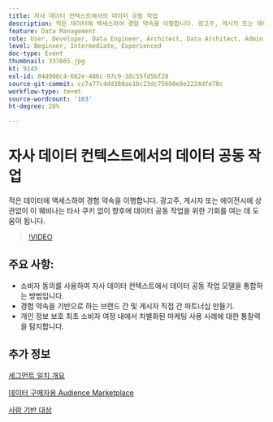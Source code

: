 ```yaml
---
title: 자사 데이터 컨텍스트에서의 데이터 공동 작업
description: 적은 데이터에 액세스하여 경험 약속을 이행합니다. 광고주, 게시자 또는 에이전시에 상관없이 이 웨비나는 타사 쿠키 없이 향후에 데이터 공동 작업을 위한 기회를 여는 데 도움이 됩니다.
feature: Data Management
role: User, Developer, Data Engineer, Architect, Data Architect, Admin, Leader
level: Beginner, Intermediate, Experienced
doc-type: Event
thumbnail: 337665.jpg
kt: 9145
exl-id: 84d900c4-662e-486c-97c9-38c55fd5bf28
source-git-commit: cc7a77c4dd380ae1bc23dc75608e8e2224dfe78c
workflow-type: tm+mt
source-wordcount: '163'
ht-degree: 26%

---
```


# 자사 데이터 컨텍스트에서의 데이터 공동 작업

적은 데이터에 액세스하여 경험 약속을 이행합니다. 광고주, 게시자 또는 에이전시에 상관없이 이 웨비나는 타사 쿠키 없이 향후에 데이터 공동 작업을 위한 기회를 여는 데 도움이 됩니다.

>[!VIDEO](https://video.tv.adobe.com/v/337665/?quality=12&learn=on)

## 주요 사항:

* 소비자 동의를 사용하여 자사 데이터 컨텍스트에서 데이터 공동 작업 모델을 통합하는 방법입니다.
* 경험 약속을 기반으로 하는 브랜드 간 및 게시자 직접 간 파트너십 만들기.
* 개인 정보 보호 최초 소비자 여정 내에서 차별화된 마케팅 사용 사례에 대한 통찰력을 탐지합니다.

## 추가 정보

[세그먼트 일치 개요](https://experienceleague.adobe.com/docs/experience-platform/segmentation/ui/segment-match.html?lang=en)

[데이터 구매자용 Audience Marketplace](https://experienceleague.adobe.com/docs/audience-manager/user-guide/features/audience-marketplace/audience-marketplace-for-data-buyers/marketplace-data-buyers.html?lang=en)

[사람 기반 대상](https://experienceleague.adobe.com/docs/audience-manager/user-guide/features/destinations/people-based/people-based-destinations-overview.html?lang=en)
